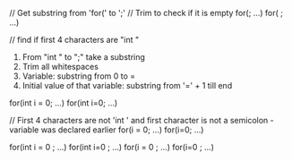 // Get substring from 'for(' to ';'
// Trim to check if it is empty
for(; ...)
for( ; ...)

// find if first 4 characters are "int "
1. From "int " to ";" take a substring
2. Trim all whitespaces
3. Variable: substring from 0 to =
4. Initial value of that variable: substring from '=' + 1 till end

for(int i = 0; ...)
for(int i=0; ...)

// First 4 characters are not 'int ' and first character is not a semicolon - variable was declared earlier
for(i = 0; ...)
for(i=0; ...)

for(int i = 0 ; ...)
for(int i=0 ; ...)
for(i = 0 ; ...)
for(i=0 ; ...)